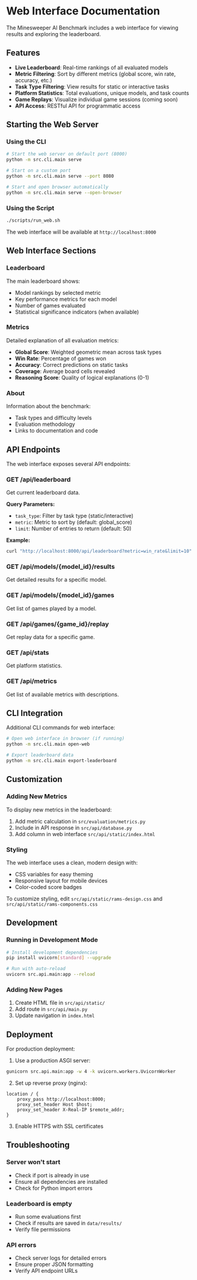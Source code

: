 # Web Interface Documentation

The Minesweeper AI Benchmark includes a web interface for viewing results and exploring the leaderboard.

## Features

- **Live Leaderboard**: Real-time rankings of all evaluated models
- **Metric Filtering**: Sort by different metrics (global score, win rate, accuracy, etc.)
- **Task Type Filtering**: View results for static or interactive tasks
- **Platform Statistics**: Total evaluations, unique models, and task counts
- **Game Replays**: Visualize individual game sessions (coming soon)
- **API Access**: RESTful API for programmatic access

## Starting the Web Server

### Using the CLI

```bash
# Start the web server on default port (8000)
python -m src.cli.main serve

# Start on a custom port
python -m src.cli.main serve --port 8080

# Start and open browser automatically
python -m src.cli.main serve --open-browser
```

### Using the Script

```bash
./scripts/run_web.sh
```

The web interface will be available at `http://localhost:8000`

## Web Interface Sections

### Leaderboard

The main leaderboard shows:
- Model rankings by selected metric
- Key performance metrics for each model
- Number of games evaluated
- Statistical significance indicators (when available)

### Metrics

Detailed explanation of all evaluation metrics:
- **Global Score**: Weighted geometric mean across task types
- **Win Rate**: Percentage of games won
- **Accuracy**: Correct predictions on static tasks
- **Coverage**: Average board cells revealed
- **Reasoning Score**: Quality of logical explanations (0-1)

### About

Information about the benchmark:
- Task types and difficulty levels
- Evaluation methodology
- Links to documentation and code

## API Endpoints

The web interface exposes several API endpoints:

### GET /api/leaderboard
Get current leaderboard data.

**Query Parameters:**
- `task_type`: Filter by task type (static/interactive)
- `metric`: Metric to sort by (default: global_score)
- `limit`: Number of entries to return (default: 50)

**Example:**
```bash
curl "http://localhost:8000/api/leaderboard?metric=win_rate&limit=10"
```

### GET /api/models/{model_id}/results
Get detailed results for a specific model.

### GET /api/models/{model_id}/games
Get list of games played by a model.

### GET /api/games/{game_id}/replay
Get replay data for a specific game.

### GET /api/stats
Get platform statistics.

### GET /api/metrics
Get list of available metrics with descriptions.

## CLI Integration

Additional CLI commands for web interface:

```bash
# Open web interface in browser (if running)
python -m src.cli.main open-web

# Export leaderboard data
python -m src.cli.main export-leaderboard
```

## Customization

### Adding New Metrics

To display new metrics in the leaderboard:

1. Add metric calculation in `src/evaluation/metrics.py`
2. Include in API response in `src/api/database.py`
3. Add column in web interface `src/api/static/index.html`

### Styling

The web interface uses a clean, modern design with:
- CSS variables for easy theming
- Responsive layout for mobile devices
- Color-coded score badges

To customize styling, edit `src/api/static/rams-design.css` and `src/api/static/rams-components.css`

## Development

### Running in Development Mode

```bash
# Install development dependencies
pip install uvicorn[standard] --upgrade

# Run with auto-reload
uvicorn src.api.main:app --reload
```

### Adding New Pages

1. Create HTML file in `src/api/static/`
2. Add route in `src/api/main.py`
3. Update navigation in `index.html`

## Deployment

For production deployment:

1. Use a production ASGI server:
```bash
gunicorn src.api.main:app -w 4 -k uvicorn.workers.UvicornWorker
```

2. Set up reverse proxy (nginx):
```nginx
location / {
    proxy_pass http://localhost:8000;
    proxy_set_header Host $host;
    proxy_set_header X-Real-IP $remote_addr;
}
```

3. Enable HTTPS with SSL certificates

## Troubleshooting

### Server won't start
- Check if port is already in use
- Ensure all dependencies are installed
- Check for Python import errors

### Leaderboard is empty
- Run some evaluations first
- Check if results are saved in `data/results/`
- Verify file permissions

### API errors
- Check server logs for detailed errors
- Ensure proper JSON formatting
- Verify API endpoint URLs
